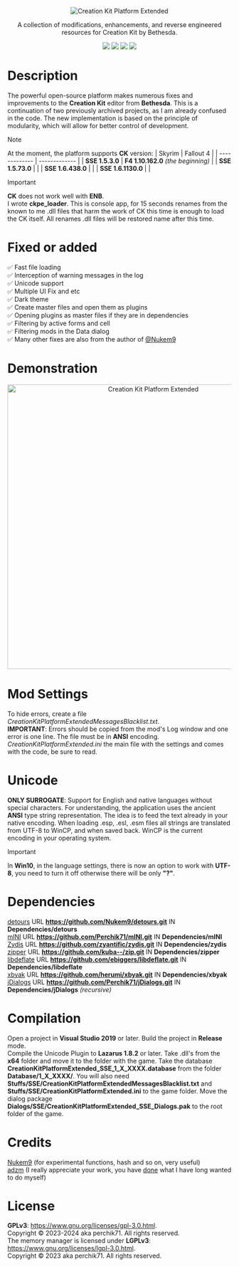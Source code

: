 <p align="center">
  <img src="https://github.com/Perchik71/Creation-Kit-Platform-Extended/blob/master/Resources/logo.png" alt="Creation Kit Platform Extended" border="0">
</p>

<p align="center">
  A collection of modifications, enhancements, and reverse engineered resources for Creation Kit by Bethesda.
</p>

<p align="center">
  <a href="https://github.com/Perchik71/Creation-Kit-Platform-Extended/blob/master/LICENSE"><img src="https://img.shields.io/github/license/Perchik71/Creation-Kit-Platform-Extended?style=for-the-badge&color=007d34"></img></a>
  <img src="https://img.shields.io/github/languages/top/perchik71/Creation-Kit-Platform-Extended?style=for-the-badge&color=e8793e"></img> 
  <img src="https://img.shields.io/github/repo-size/Perchik71/Creation-Kit-Platform-Extended?style=for-the-badge"></img> 
  <img src="https://img.shields.io/github/last-commit/perchik71/Creation-Kit-Platform-Extended?style=for-the-badge"></img> 
</p>

# Description
The powerful open-source platform makes numerous fixes and improvements to the **Creation Kit** editor from **Bethesda**. This is a continuation of two previously archived projects, as I am already confused in the code. The new implementation is based on the principle of modularity, which will allow for better control of development.  

> [!NOTE]
> At the moment, the platform supports **CK** version:
> | Skyrim | Fallout 4 |
> | ------------- | ------------- |
> | **SSE 1.5.3.0** | **F4 1.10.162.0** *(the beginning)* |
> | **SSE 1.5.73.0** |  |
> | **SSE 1.6.438.0**  |  |
> | **SSE 1.6.1130.0** |  |

> [!IMPORTANT]
> **CK** does not work well with **ENB**.  
> I wrote **ckpe_loader**. This is console app, for 15 seconds renames from the known to me .dll files that harm the work of CK this time is enough to load the CK itself. All renames .dll files will be restored name after this time.

# Fixed or added
:white_check_mark: Fast file loading  
:white_check_mark: Interception of warning messages in the log  
:white_check_mark: Unicode support  
:white_check_mark: Multiple UI Fix and etc  
:white_check_mark: Dark theme  
:white_check_mark: Create master files and open them as plugins  
:white_check_mark: Opening plugins as master files if they are in dependencies  
:white_check_mark: Filtering by active forms and cell  
:white_check_mark: Filtering mods in the Data dialog  
:white_check_mark: Many other fixes are also from the author of [@Nukem9](https://github.com/Nukem9)

# Demonstration
<p align="center">
  <img src="https://github.com/Perchik71/Creation-Kit-Platform-Extended/blob/master/Resources/darktheme.png" width="640px" alt="Creation Kit Platform Extended" border="0">
</p>

# Mod Settings
To hide errors, create a file *CreationKitPlatformExtendedMessagesBlacklist.txt*.  
**IMPORTANT**: Errors should be copied from the mod's Log window and one error is one line. The file must be in **ANSI** encoding.  
*CreationKitPlatformExtended.ini* the main file with the settings and comes with the code, be sure to read.

# Unicode
**ONLY SURROGATE**: Support for English and native languages without special characters.
For understanding, the application uses the ancient **ANSI** type string representation. The idea is to feed the text already in your native encoding. When loading .esp, .esl, .esm files all strings are translated from UTF-8 to WinCP, and when saved back. WinCP is the current encoding in your operating system.  

> [!IMPORTANT] 
> In **Win10**, in the language settings, there is now an option to work with **UTF-8**, you need to turn it off otherwise there will be only **"?"**.

# Dependencies
[detours](https://github.com/Nukem9/detours.git) URL **https://github.com/Nukem9/detours.git** IN **Dependencies/detours**  
[mINI](https://github.com/Perchik71/mINI.git) URL **https://github.com/Perchik71/mINI.git** IN **Dependencies/mINI**  
[Zydis](https://github.com/zyantific/zydis.git) URL **https://github.com/zyantific/zydis.git** IN **Dependencies/zydis**  
[zipper](https://github.com/kuba--/zip.git) URL **https://github.com/kuba--/zip.git** IN **Dependencies/zipper**  
[libdeflate](https://github.com/ebiggers/libdeflate.git) URL **https://github.com/ebiggers/libdeflate.git** IN **Dependencies/libdeflate**  
[xbyak](https://github.com/herumi/xbyak.git) URL **https://github.com/herumi/xbyak.git** IN **Dependencies/xbyak**  
[jDialogs](https://github.com/Perchik71/jDialogs.git) URL **https://github.com/Perchik71/jDialogs.git** IN **Dependencies/jDialogs** *(recursive)*

# Compilation
Open a project in **Visual Studio 2019** or later. Build the project in **Release** mode.  
Compile the Unicode Plugin to **Lazarus 1.8.2** or later. Take .dll's from the **x64** folder and move it to the folder with the game. 
Take the database **CreationKitPlatformExtended_SSE_1_X_XXXX.database** from the folder **Database/1_X_XXXX/**. 
You will also need **Stuffs/SSE/CreationKitPlatformExtendedMessagesBlacklist.txt** and **Stuffs/SSE/CreationKitPlatformExtended.ini** to the game folder. 
Move the dialog package **Dialogs/SSE/CreationKitPlatformExtended_SSE_Dialogs.pak** to the root folder of the game.  

# Credits
[Nukem9](https://github.com/Nukem9) (for experimental functions, hash and so on, very useful)  
[adzm](https://github.com/adzm) (I really appreciate your work, you have [done](https://github.com/adzm/win32-custom-menubar-aero-theme) what I have long wanted to do myself)  

# License
**GPLv3**: <a>https://www.gnu.org/licenses/gpl-3.0.html</a>. <br />
Copyright © 2023-2024 aka perchik71. All rights reserved. <br />
The memory manager is licensed under **LGPLv3**: <a>https://www.gnu.org/licenses/lgpl-3.0.html</a>. <br />
Copyright © 2023 aka perchik71. All rights reserved.
